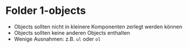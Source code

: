 # Folder 1-objects

- Objects sollten nicht in kleinere Komponenten zerlegt werden können
- Objects sollten keine anderen Objects enthalten
- Wenige Ausnahmen: z.B. `ul` oder `ol`